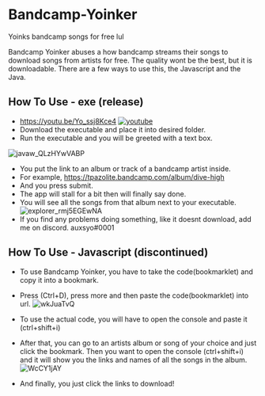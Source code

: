 # Bandcamp-Yoinker
Yoinks bandcamp songs for free lul

Bandcamp Yoinker abuses a how bandcamp streams their songs to download songs from artists for free.
The quality wont be the best, but it is downloadable. 
There are a few ways to use this, the Javascript and the Java.

## How To Use - exe (release)
* https://youtu.be/Yo_ssj8Kce4
[![youtube](https://img.youtube.com/vi/Yo_ssj8Kce4/0.jpg)](https://www.youtube.com/watch?v=Yo_ssj8Kce4)
* Download the executable and place it into desired folder.
* Run the executable and you will be greeted with a text box.

![javaw_QLzHYwVABP](https://user-images.githubusercontent.com/68979871/148744578-f84a6656-4b7f-41f5-ba18-186356dde884.png)
* You put the link to an album or track of a bandcamp artist inside. 
* For example, https://tpazolite.bandcamp.com/album/dive-high
* And you press submit.
* The app will stall for a bit then will finally say done.
* You will see all the songs from that album next to your executable.
![explorer_rmj5EGEwNA](https://user-images.githubusercontent.com/68979871/148744949-077e6639-61d6-4f11-baa3-e33a8949be3e.png)
* If you find any problems doing something, like it doesnt download, add me on discord. auxsyo#0001


## How To Use - Javascript (discontinued)
* To use Bandcamp Yoinker, you have to take the code(bookmarklet) and copy it into a bookmark.
* Press (Ctrl+D), press more and then paste the code(bookmarklet) into url.
![wkJuaTvQ](https://user-images.githubusercontent.com/68979871/143673265-e68530e4-dfa4-4091-ae1f-82fcc37010eb.png)
* To use the actual code, you will have to open the console and paste it (ctrl+shift+i)

* After that, you can go to an artists album or song of your choice and just click the bookmark. Then you want to open the console (ctrl+shift+i) and it will show you the links and names of all the songs in the album.
![WcCY1jAY](https://user-images.githubusercontent.com/68979871/143673304-5e5c01bc-8e22-4297-98c3-ebd582ff7bcb.png)

* And finally, you just click the links to download!


